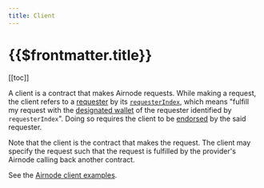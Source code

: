 ```yaml
---
title: Client
---
```


# {{$frontmatter.title}}

[[toc]]

A client is a contract that makes Airnode requests. While making a request, the client refers to a [requester](./requester.md) by its [`requesterIndex`](./requester.md#requesterIndex), which means "fulfill my request with the [designated wallet](./designated-wallet.md) of the requester identified by `requesterIndex`". Doing so requires the client to be [endorsed](./endorsement.md) by the said requester.

Note that the client is the contract that makes the request. The client may specify the request such that the request is fulfilled by the provider's Airnode calling back another contract.

See the [Airnode client examples](https://github.com/api3dao/airnode-client-examples).